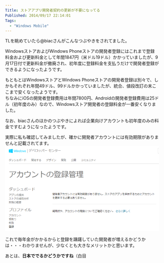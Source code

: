 ```yaml
---
Title: ストアアプリ開発者契約の更新が不要になってる
Published: 2014/09/17 22:14:01
Tags:
  - "Windows Mobile"
---
```


<?# Twitter 512147289293336578 /?>
TLを眺めていたら@biacさんがこんなつぶやきをされてました。

WindowsストアおよびWindows Phoneストアの開発者登録にはこれまで登録料金および更新料金として年間1847円（米ドル19ドル）かかっていましたが、9月17日付で更新料金が撤廃され、初年度に登録料金を支払うだけで開発者登録ができるようになったようです。

もともとはWindowsストアとWindows Phoneストアの開発者登録は別々で、しかもそれぞれ年間49ドル、99ドルかかっていましたが、統合、値段改訂の末ここまで安くなったようです。  
ちなみにiOSの開発者登録費用は年間7800円、Androidの開発者登録費用は25ドル（初年度のみ）なので、Windowsストア開発者の登録料金が一番安くなりました。

なお、biacさんのほかのつぶやきによれば企業向けアカウントも初年度のみの料金ですむようになったようです。


<?# Twitter 512149127589675008 /?>
実際に私も確認してみましたが、確かに開発者アカウントには有効期限がありませんと記載されてます。
![](20140917221136.png) 

これで毎年金がかかるからと登録を躊躇していた開発者が増えるかどうかは・・・わかりませんが、少なくとも大きなメリットかと思います。

あとは、**日本ででるかどうかですね**（白目
